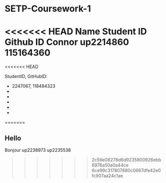 # SETP-Coursework-1
<<<<<<< HEAD
Name      Student ID  Github ID
Connor    up2214860   115164360
=======
<<<<<<< HEAD


StudentID, GitHubID:

- 2247067, 118484323
-
-
-
-
-


=======
## Hello
Bonjour
up2238973
up2235538

>>>>>>> 2c56e08278d6d9235800926ebb6976a50a0a44ce
>>>>>>> 6ce99c317807880c0667dfe42e0fc907aa24c1ae